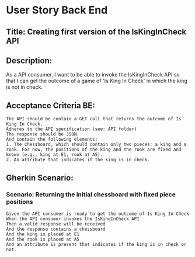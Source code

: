 # User Story Back End

## Title: Creating first version of the IsKingInCheck API

## Description:
As a API consumer, I want to be able to invoke the IsKingInCheck API so that I can get the outcome of a game of 'Is King In Check' in which the king is not in check.

## Acceptance Criteria BE:

    The API should be contain a GET call that returns the outcome of Is King In Check.
    Adheres to the API specification (see: API folder)
    The response should be JSON. 
    And contain the following elements:
    1. The chessboard, which should contain only two pieces: a king and a rook. For now, the positions of the king and the rook are fixed and known (e.g., king at E1, rook at A5).
    2. An attribute that indicates if the king is in check.

## Gherkin Scenario:

### Scenario: Returning the initial chessboard with fixed piece positions

    Given the API consumer is ready to get the outcome of Is King In Check
    When the API consumer invokes the IsKingInCheck API
    Then a valid response will be received
    And the response contains a chessboard
    And the king is placed at E1
    And the rook is placed at A5
    And an attribute is present that indicates if the king is in check or not.